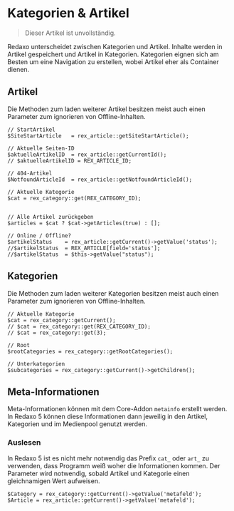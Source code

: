 # Kategorien & Artikel

> Dieser Artikel ist unvollständig. 

Redaxo unterscheidet zwischen Kategorien und Artikel. Inhalte werden in Artikel gespeichert und Artikel in Kategorien. Kategorien eignen sich am Besten um eine Navigation zu erstellen, wobei Artikel eher als Container dienen.

## Artikel

Die Methoden zum laden weiterer Artikel besitzen meist auch einen Parameter zum ignorieren von Offline-Inhalten.

```
// StartArtikel
$SiteStartArticle   = rex_article::getSiteStartArticle();

// Aktuelle Seiten-ID
$aktuelleArtikelID  = rex_article::getCurrentId();
// $aktuelleArtikelID = REX_ARTICLE_ID;

// 404-Artikel
$NotfoundArticleId  = rex_article::getNotfoundArticleId();
 
// Aktuelle Kategorie
$cat = rex_category::get(REX_CATEGORY_ID);


// Alle Artikel zurückgeben
$articles = $cat ? $cat->getArticles(true) : [];

// Online / Offline?
$artikelStatus    = rex_article::getCurrent()->getValue('status');
//$artikelStatus  = REX_ARTICLE[field='status'];
//$artikelStatus  = $this->getValue("status");
```

## Kategorien

Die Methoden zum laden weiterer Kategorien besitzen meist auch einen Parameter zum ignorieren von Offline-Inhalten.

```
// Aktuelle Kategorie
$cat = rex_category::getCurrent();
// $cat = rex_category::get(REX_CATEGORY_ID);
// $cat = rex_category::get(3);

// Root
$rootCategories = rex_category::getRootCategories();

// Unterkategorien
$subcategories = rex_category::getCurrent()->getChildren();
```

## Meta-Informationen

Meta-Informationen können mit dem Core-Addon `metainfo` erstellt werden. In Redaxo 5 können diese Informationen dann jeweilig in den Artikel, Kategorien und im Medienpool genutzt werden.

### Auslesen

In Redaxo 5 ist es nicht mehr notwendig das Prefix `cat_` oder `art_` zu verwenden, dass Programm weiß woher die Informationen kommen. Der Parameter wird notwendig, sobald Artikel und Kategorie einen gleichnamigen Wert aufweisen.

```
$Category = rex_category::getCurrent()->getValue('metafeld');
$Article = rex_article::getCurrent()->getValue('metafeld');
```